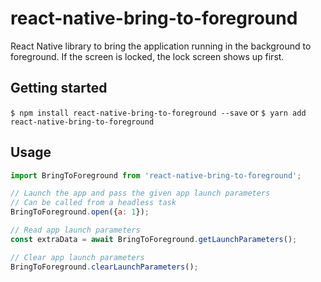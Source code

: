 # react-native-bring-to-foreground

React Native library to bring the application running in the background to foreground.
If the screen is locked, the lock screen shows up first.

## Getting started

`$ npm install react-native-bring-to-foreground --save` or
`$ yarn add react-native-bring-to-foreground`

## Usage
```javascript
import BringToForeground from 'react-native-bring-to-foreground';

// Launch the app and pass the given app launch parameters
// Can be called from a headless task
BringToForeground.open({a: 1});

// Read app launch parameters
const extraData = await BringToForeground.getLaunchParameters();

// Clear app launch parameters
BringToForeground.clearLaunchParameters();
```

